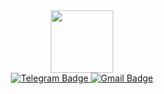<div id="header" align="center">
  <img src="https://media.giphy.com/media/v1.Y2lkPTc5MGI3NjExYzI4NTMyNGI5ZTQ0MmQ2YzA4YzdiMGM4NjQzNWQxODg3MmQ0ZjVlOCZlcD12MV9pbnRlcm5hbF9naWZzX2dpZklkJmN0PXM/80dIUvgluhCGuHKjBP/giphy.gif" width="100"/>
  <div id="badges">
  <a href="http://t.me/by0usoku">
    <img src="https://img.shields.io/badge/Telegram-blue?style=for-the-badge&logo=telegram&logoColor=white" alt="Telegram Badge"/>
  </a>
  <a href="mailto:tona.polyakova@gmail.com">
    <img src="https://img.shields.io/badge/Gmail-red?style=for-the-badge&logo=gmail&logoColor=white" alt="Gmail Badge"/>
  </a>
</div>
</div>
